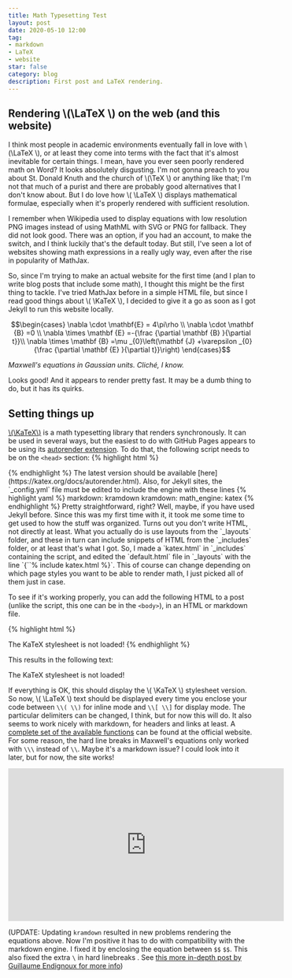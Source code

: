```yaml
---
title: Math Typesetting Test
layout: post
date: 2020-05-10 12:00
tag:
- markdown
- LaTeX
- website
star: false
category: blog
description: First post and LaTeX rendering.
---
```


## Rendering \\(\LaTeX  \\) on the web (and this website)
I think most people in academic environments eventually fall in love with \\(\LaTeX  \\), or at least they come into terms with the fact that it's almost inevitable for certain things. I mean, have you  ever seen poorly rendered math on Word? It looks absolutely disgusting. I'm not gonna preach to you about St. Donald Knuth and the church of \\(\TeX  \\) or anything like that;  I'm not that much of a purist and there are probably good alternatives that I don't know about. But I do love how \\( \LaTeX \\) displays mathematical formulae, especially when it's properly rendered  with sufficient resolution. 

I remember when Wikipedia used to display equations with low resolution PNG images instead of using MathML with SVG or PNG for fallback. They did not look good. There was an option, if you had an account, to make the switch, and I think luckily that's the default today. But still, I've seen a lot of websites showing math expressions in a really ugly way, even after the rise in popularity of MathJax.

So, since I'm trying to make an actual website for the first time (and I plan to write blog posts that include some math), I thought this might be the first thing to tackle. I've tried MathJax before in a simple HTML file, but since I read good things about \\( \KaTeX \\), I decided to give it a go as soon as I got Jekyll to run this website locally.

$$\begin{cases}
\nabla \cdot \mathbf{E} = 4\pi\rho \\
\nabla \cdot \mathbf {B} =0 \\
\nabla \times \mathbf {E} =-{\frac {\partial \mathbf {B} }{\partial t}}\\
\nabla \times \mathbf {B} =\mu _{0}\left(\mathbf {J} +\varepsilon _{0}{\frac {\partial \mathbf {E} }{\partial t}}\right) 
\end{cases}$$

*Maxwell's equations in Gaussian units. Cliché, I know.*

Looks good! And it appears to render pretty fast. It may be a dumb thing to do, but it has its quirks.
## Setting things up
[\\(\KaTeX\\)](https://katex.org/)  is a math typesetting library that renders synchronously.  It can be used in several ways, but the easiest to do with GitHub Pages appears to be using its [autorender extension](https://katex.org/docs/autorender.html). To do that, the following script needs to be on the `<head>` section:
{% highlight html %}
<link rel="stylesheet" href="https://cdn.jsdelivr.net/npm/katex@0.12.0/dist/katex.min.css" integrity="sha384-AfEj0r4/OFrOo5t7NnNe46zW/tFgW6x/bCJG8FqQCEo3+Aro6EYUG4+cU+KJWu/X" crossorigin="anonymous">
<script defer src="https://cdn.jsdelivr.net/npm/katex@0.12.0/dist/katex.min.js" integrity="sha384-g7c+Jr9ZivxKLnZTDUhnkOnsh30B4H0rpLUpJ4jAIKs4fnJI+sEnkvrMWph2EDg4" crossorigin="anonymous"></script>
<script defer src="https://cdn.jsdelivr.net/npm/katex@0.12.0/dist/contrib/auto-render.min.js" integrity="sha384-mll67QQFJfxn0IYznZYonOWZ644AWYC+Pt2cHqMaRhXVrursRwvLnLaebdGIlYNa" crossorigin="anonymous"
    onload="renderMathInElement(document.body);"></script>
{% endhighlight %}
The latest version should be available [here](https://katex.org/docs/autorender.html). Also, for Jekyll sites, the `_config.yml` file must be edited to include the engine with these lines
{% highlight yaml %}
markdown: kramdown
kramdown:
    math_engine: katex
{% endhighlight %}
Pretty straightforward, right? Well, maybe, if you have used Jekyll before. Since this was my first time with it, it took me some time to get used to how the stuff was organized. Turns out you don't write HTML, not directly at least. What you actually do is use layouts from the `_layouts` folder, and these in turn can include snippets of HTML from the `_includes` folder, or at least that's what I got.  So, I made a `katex.html` in `_includes` containing the script, and edited the `default.html` file in `_layouts` with the line `{``% include katex.html %}`. This of course can change depending on which page styles you want to be able to render math, I just picked all of them just in case.

To see if it's working properly, you can add the following HTML to a post (unlike the script, this one can be in the `<body>`), in an HTML or markdown file.

{% highlight html %}
<style>
  .katex-version {display: none;}
  .katex-version::after {content:"0.10.2 or earlier";}
</style>
<span class="katex">
  <span class="katex-mathml">The KaTeX stylesheet is not loaded!</span>
  <span class="katex-version rule">KaTeX stylesheet version: </span>
</span>
{% endhighlight %}

This results in the following text:
<style>
  .katex-version {display: none;}
  .katex-version::after {content:"0.10.2 or earlier";}
</style>
<span class="katex">
  <span class="katex-mathml">The KaTeX stylesheet is not loaded!</span>
  <span class="katex-version rule">KaTeX stylesheet version: </span>
</span>


If everything is OK, this should display the \\( \KaTeX \\) stylesheet version. So now, \\( \LaTeX \\) text should be displayed every time you enclose your code between `\\( \\)` for inline mode and  `\\[ \\]` for display mode. The particular delimiters can be changed, I think, but for now this will do. It also seems to work nicely with markdown, for headers and links at least. A [complete set of the available functions](https://katex.org/docs/supported.html) can be found at the official website. For some reason, the hard line breaks in Maxwell's equations only worked with `\\\` instead of `\\`. Maybe it's a markdown issue?  I could look into it later, but for now, the site works!

<iframe width="560" height="310" src="https://www.youtube.com/embed/QuoKNZjr8_U" frameborder="0" allowfullscreen></iframe>

(UPDATE:  Updating `kramdown` resulted in new problems rendering the equations above. Now I'm positive it has to do with compatibility with the markdown engine. I fixed it by enclosing  the equation between `$$` `$$`. This also fixed the extra `\` in hard linebreaks . See [this more in-depth post by Guillaume Endignoux for more info](https://gendignoux.com/blog/2020/05/23/katex.html))
